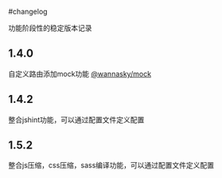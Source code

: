 #changelog

功能阶段性的稳定版本记录

## 1.4.0

自定义路由添加mock功能 [@wannasky/mock](https://www.npmjs.com/package/@wannasky/mock)

## 1.4.2

整合jshint功能，可以通过配置文件定义配置

## 1.5.2

整合js压缩，css压缩，sass编译功能，可以通过配置文件定义配置
